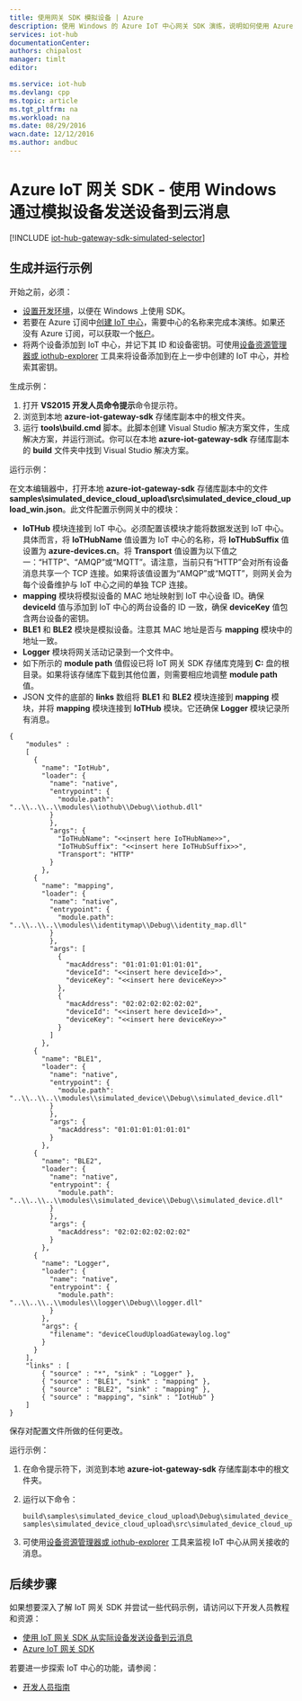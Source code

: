 ```yaml
---
title: 使用网关 SDK 模拟设备 | Azure
description: 使用 Windows 的 Azure IoT 中心网关 SDK 演练，说明如何使用 Azure IoT 中心网关 SDK 从模拟设备发送遥测数据。
services: iot-hub
documentationCenter: 
authors: chipalost
manager: timlt
editor: 

ms.service: iot-hub
ms.devlang: cpp
ms.topic: article
ms.tgt_pltfrm: na
ms.workload: na
ms.date: 08/29/2016
wacn.date: 12/12/2016
ms.author: andbuc
---
```


# Azure IoT 网关 SDK - 使用 Windows 通过模拟设备发送设备到云消息

[!INCLUDE [iot-hub-gateway-sdk-simulated-selector](../../includes/iot-hub-gateway-sdk-simulated-selector.md)]

## 生成并运行示例

开始之前，必须：

- [设置开发环境][lnk-setupdevbox]，以便在 Windows 上使用 SDK。
- 若要在 Azure 订阅中[创建 IoT 中心][lnk-create-hub]，需要中心的名称来完成本演练。如果还没有 Azure 订阅，可以获取一个[帐户][lnk-free-trial]。
- 将两个设备添加到 IoT 中心，并记下其 ID 和设备密钥。可使用[设备资源管理器或 iothub-explorer][lnk-explorer-tools] 工具来将设备添加到在上一步中创建的 IoT 中心，并检索其密钥。

生成示例：

1. 打开 **VS2015 开发人员命令提示**命令提示符。
2. 浏览到本地 **azure-iot-gateway-sdk** 存储库副本中的根文件夹。
3. 运行 **tools\\build.cmd** 脚本。此脚本创建 Visual Studio 解决方案文件，生成解决方案，并运行测试。你可以在本地 **azure-iot-gateway-sdk** 存储库副本的 **build** 文件夹中找到 Visual Studio 解决方案。

运行示例：

在文本编辑器中，打开本地 **azure-iot-gateway-sdk** 存储库副本中的文件 **samples\\simulated\_device\_cloud\_upload\\src\\simulated\_device\_cloud\_upload\_win.json**。此文件配置示例网关中的模块：

- **IoTHub** 模块连接到 IoT 中心。必须配置该模块才能将数据发送到 IoT 中心。具体而言，将 **IoTHubName** 值设置为 IoT 中心的名称，将 **IoTHubSuffix** 值设置为 **azure-devices.cn**。将 **Transport** 值设置为以下值之一：“HTTP”、“AMQP”或“MQTT”。请注意，当前只有“HTTP”会对所有设备消息共享一个 TCP 连接。如果将该值设置为“AMQP”或“MQTT”，则网关会为每个设备维护与 IoT 中心之间的单独 TCP 连接。
- **mapping** 模块将模拟设备的 MAC 地址映射到 IoT 中心设备 ID。确保 **deviceId** 值与添加到 IoT 中心的两台设备的 ID 一致，确保 **deviceKey** 值包含两台设备的密钥。
- **BLE1** 和 **BLE2** 模块是模拟设备。注意其 MAC 地址是否与 **mapping** 模块中的地址一致。
- **Logger** 模块将网关活动记录到一个文件中。
- 如下所示的 **module path** 值假设已将 IoT 网关 SDK 存储库克隆到 **C:** 盘的根目录。如果将该存储库下载到其他位置，则需要相应地调整 **module path** 值。
- JSON 文件的底部的 **links** 数组将 **BLE1** 和 **BLE2** 模块连接到 **mapping** 模块，并将 **mapping** 模块连接到 **IoTHub** 模块。它还确保 **Logger** 模块记录所有消息。

```
{
    "modules" :
    [
      {
        "name": "IotHub",
        "loader": {
          "name": "native",
          "entrypoint": {
            "module.path": "..\\..\\..\\modules\\iothub\\Debug\\iothub.dll"
          }
          },
          "args": {
            "IoTHubName": "<<insert here IoTHubName>>",
            "IoTHubSuffix": "<<insert here IoTHubSuffix>>",
            "Transport": "HTTP"
          }
        },
      {
        "name": "mapping",
        "loader": {
          "name": "native",
          "entrypoint": {
            "module.path": "..\\..\\..\\modules\\identitymap\\Debug\\identity_map.dll"
          }
          },
          "args": [
            {
              "macAddress": "01:01:01:01:01:01",
              "deviceId": "<<insert here deviceId>>",
              "deviceKey": "<<insert here deviceKey>>"
            },
            {
              "macAddress": "02:02:02:02:02:02",
              "deviceId": "<<insert here deviceId>>",
              "deviceKey": "<<insert here deviceKey>>"
            }
          ]
        },
      {
        "name": "BLE1",
        "loader": {
          "name": "native",
          "entrypoint": {
            "module.path": "..\\..\\..\\modules\\simulated_device\\Debug\\simulated_device.dll"
          }
          },
          "args": {
            "macAddress": "01:01:01:01:01:01"
          }
        },
      {
        "name": "BLE2",
        "loader": {
          "name": "native",
          "entrypoint": {
            "module.path": "..\\..\\..\\modules\\simulated_device\\Debug\\simulated_device.dll"
          }
          },
          "args": {
            "macAddress": "02:02:02:02:02:02"
          }
        },
      {
        "name": "Logger",
        "loader": {
          "name": "native",
          "entrypoint": {
            "module.path": "..\\..\\..\\modules\\logger\\Debug\\logger.dll"
          }
        },
        "args": {
          "filename": "deviceCloudUploadGatewaylog.log"
        }
      }
    ],
    "links" : [
        { "source" : "*", "sink" : "Logger" },
        { "source" : "BLE1", "sink" : "mapping" },
        { "source" : "BLE2", "sink" : "mapping" },
        { "source" : "mapping", "sink" : "IotHub" }
    ]
}
```

保存对配置文件所做的任何更改。

运行示例：

1. 在命令提示符下，浏览到本地 **azure-iot-gateway-sdk** 存储库副本中的根文件夹。
2. 运行以下命令：
   
    ```
    build\samples\simulated_device_cloud_upload\Debug\simulated_device_cloud_upload_sample.exe samples\simulated_device_cloud_upload\src\simulated_device_cloud_upload_win.json
    ```
3. 可使用[设备资源管理器或 iothub-explorer][lnk-explorer-tools] 工具来监视 IoT 中心从网关接收的消息。

## 后续步骤
如果想要深入了解 IoT 网关 SDK 并尝试一些代码示例，请访问以下开发人员教程和资源：

- [使用 IoT 网关 SDK 从实际设备发送设备到云消息][lnk-physical-device]
- [Azure IoT 网关 SDK][lnk-gateway-sdk]

若要进一步探索 IoT 中心的功能，请参阅：

- [开发人员指南][lnk-devguide]

<!-- Links -->

[lnk-setupdevbox]: https://github.com/Azure/azure-iot-gateway-sdk/blob/master/doc/devbox_setup.md
[lnk-create-hub]: ./iot-hub-manage-through-portal.md
[lnk-free-trial]: https://www.azure.cn/pricing/1rmb-trial/
[lnk-explorer-tools]: https://github.com/Azure/azure-iot-sdks/blob/master/doc/manage_iot_hub.md
[lnk-gateway-sdk]: https://github.com/Azure/azure-iot-gateway-sdk/

[lnk-physical-device]: ./iot-hub-gateway-sdk-physical-device.md

[lnk-devguide]: ./iot-hub-devguide.md
[lnk-create-hub]: ./iot-hub-create-through-portal.md

<!---HONumber=Mooncake_1205_2016-->